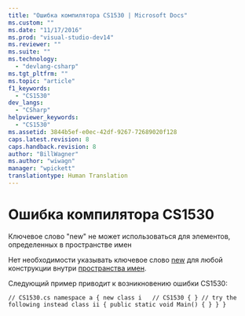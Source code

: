 ```yaml
---
title: "Ошибка компилятора CS1530 | Microsoft Docs"
ms.custom: ""
ms.date: "11/17/2016"
ms.prod: "visual-studio-dev14"
ms.reviewer: ""
ms.suite: ""
ms.technology: 
  - "devlang-csharp"
ms.tgt_pltfrm: ""
ms.topic: "article"
f1_keywords: 
  - "CS1530"
dev_langs: 
  - "CSharp"
helpviewer_keywords: 
  - "CS1530"
ms.assetid: 3844b5ef-e0ec-42df-9267-72689020f128
caps.latest.revision: 8
caps.handback.revision: 8
author: "BillWagner"
ms.author: "wiwagn"
manager: "wpickett"
translationtype: Human Translation
---
```

# Ошибка компилятора CS1530
Ключевое слово "new" не может использоваться для элементов, определенных в пространстве имен  
  
 Нет необходимости указывать ключевое слово [new](../../csharp/language-reference/keywords/new.md) для любой конструкции внутри [пространства имен](../../csharp/language-reference/keywords/namespace.md).  
  
 Следующий пример приводит к возникновению ошибки CS1530:  
  
```  
// CS1530.cs namespace a { new class i   // CS1530 { } // try the following instead class ii { public static void Main() { } } }  
```